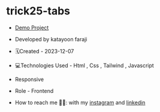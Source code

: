 # trick25-tabs
- [Demo Project](https://katayoon-faraji-web.github.io/trick25-tabs/)

- Developed by katayoon faraji

- 🗓️Created - 2023-12-07

- 💻Technologies Used - Html , Css , Tailwind , Javascript

- Responsive
  
- Role - Frontend

- How to reach me 👩🏻: with my [instagram](https://instagram.com/katayoon_faraji_web) and [linkedin](https://www.linkedin.com/in/katayoon-faraji-web-3b722b207r)
